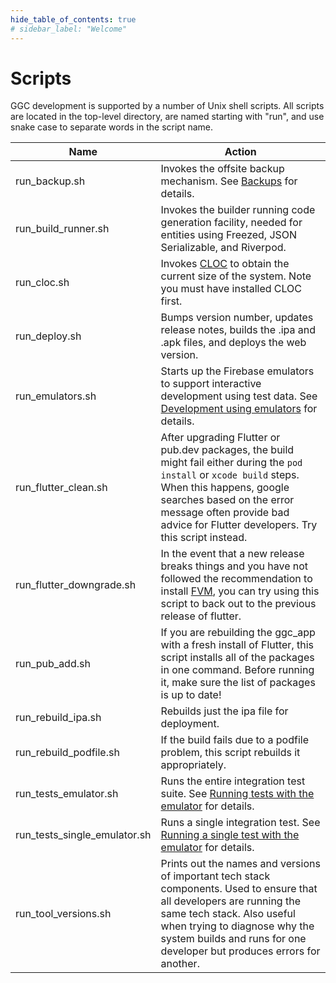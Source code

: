 ```yaml
---
hide_table_of_contents: true
# sidebar_label: "Welcome"
---
```


# Scripts

GGC development is supported by a number of Unix shell scripts. All scripts are located in the top-level directory, are named starting with "run", and use snake case to separate words in the script name.  

| Name                         | Action                                                                                                                                                                                                                                                            |
|------------------------------|-------------------------------------------------------------------------------------------------------------------------------------------------------------------------------------------------------------------------------------------------------------------|
| run_backup.sh                | Invokes the offsite backup mechanism. See [Backups](backups.md) for details.                                                                                                                                                                                      |
| run_build_runner.sh          | Invokes the builder running code generation facility, needed for entities using Freezed, JSON Serializable, and Riverpod.                                                                                                                                         |
| run_cloc.sh                  | Invokes [CLOC](https://github.com/AlDanial/cloc) to obtain the current size of the system.   Note you must have installed CLOC first.                                                                                                                             |                                                                                                                                                                       |
| run_deploy.sh                | Bumps version number, updates release notes, builds the .ipa and .apk files, and deploys the web version.                                                                                                                                                         |
| run_emulators.sh             | Starts up the Firebase emulators to support interactive development using test data.  See [Development using emulators](quality-assurance/testing.md#development-using-emulators) for details.                                                                    |
| run_flutter_clean.sh         | After upgrading Flutter or pub.dev packages, the build might fail either during the `pod install` or `xcode build` steps. When this happens, google searches based on the error message often provide bad advice for Flutter developers. Try this script instead. |
| run_flutter_downgrade.sh     | In the event that a new release breaks things and you have not followed the recommendation to install [FVM](installation.md#fvm), you can try using this script to back out to the previous release of flutter.                                                   |
| run_pub_add.sh               | If you are rebuilding the ggc_app with a fresh install of Flutter, this script installs all of the packages in one command. Before running it, make sure the list of packages is up to date!                                                                      |
| run_rebuild_ipa.sh           | Rebuilds just the ipa file for deployment.                                                                                                                                                                                                                        |
| run_rebuild_podfile.sh       | If the build fails due to a podfile problem, this script rebuilds it appropriately.                                                                                                                                                                               |
| run_tests_emulator.sh        | Runs the entire integration test suite.   See [Running tests with the emulator](quality-assurance/testing.md#run_tests_emulatorsh) for details.                                                                                                                   |
| run_tests_single_emulator.sh | Runs a single integration test.   See [Running a single test with the emulator](quality-assurance/testing.md#run_tests_single_emulatorsh) for details.                                                                                                            |
| run_tool_versions.sh         | Prints out the names and versions of important tech stack components. Used to ensure that all developers are running the same tech stack. Also useful when trying to diagnose why the system builds and runs for one developer but produces errors for another.   |                                                 |
